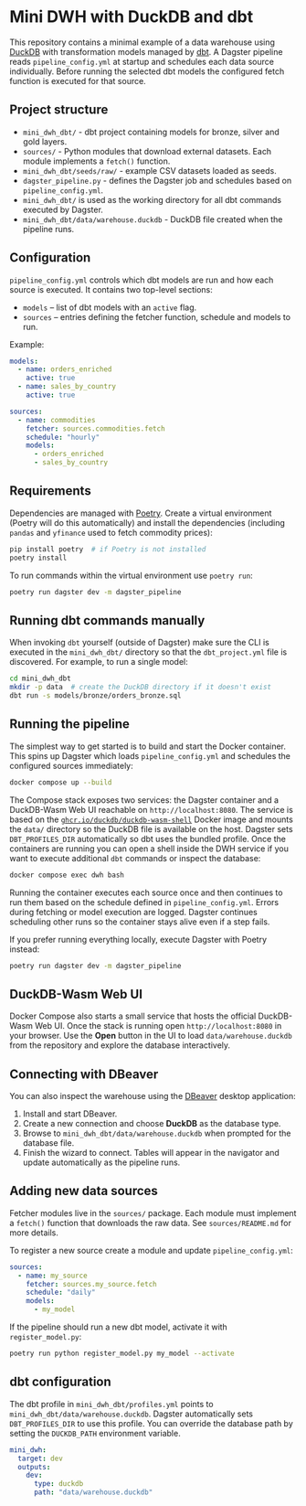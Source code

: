 # Mini DWH with DuckDB and dbt

This repository contains a minimal example of a data warehouse using
[DuckDB](https://duckdb.org/) with transformation models managed by
[dbt](https://www.getdbt.com/). A Dagster pipeline reads
`pipeline_config.yml` at startup and schedules each data source
individually. Before running the selected dbt models the configured fetch
function is executed for that source.

## Project structure

- `mini_dwh_dbt/` - dbt project containing models for bronze, silver and
  gold layers.
- `sources/` - Python modules that download external datasets. Each module
  implements a `fetch()` function.
- `mini_dwh_dbt/seeds/raw/` - example CSV datasets loaded as seeds.
- `dagster_pipeline.py` - defines the Dagster job and schedules based on
  `pipeline_config.yml`.
- `mini_dwh_dbt/` is used as the working directory for all dbt commands
  executed by Dagster.
- `mini_dwh_dbt/data/warehouse.duckdb` - DuckDB file created when the pipeline runs.

## Configuration

`pipeline_config.yml` controls which dbt models are run and how each source is executed. It contains two top-level sections:

- `models` – list of dbt models with an `active` flag.
- `sources` – entries defining the fetcher function, schedule and models to run.

Example:

```yaml
models:
  - name: orders_enriched
    active: true
  - name: sales_by_country
    active: true

sources:
  - name: commodities
    fetcher: sources.commodities.fetch
    schedule: "hourly"
    models:
      - orders_enriched
      - sales_by_country
```
## Requirements

Dependencies are managed with [Poetry](https://python-poetry.org/). Create a
virtual environment (Poetry will do this automatically) and install the
dependencies (including `pandas` and `yfinance` used to fetch commodity
prices):

```bash
pip install poetry  # if Poetry is not installed
poetry install
```

To run commands within the virtual environment use `poetry run`:


```bash
poetry run dagster dev -m dagster_pipeline
```

## Running dbt commands manually

When invoking `dbt` yourself (outside of Dagster)
make sure the CLI is executed in the `mini_dwh_dbt/` directory so that the
`dbt_project.yml` file is discovered. For example, to run a single model:

```bash
cd mini_dwh_dbt
mkdir -p data  # create the DuckDB directory if it doesn't exist
dbt run -s models/bronze/orders_bronze.sql
```

## Running the pipeline

The simplest way to get started is to build and start the Docker
container. This spins up Dagster which loads
`pipeline_config.yml` and schedules the configured sources immediately:

```bash
docker compose up --build
```

The Compose stack exposes two services: the Dagster container and a
DuckDB-Wasm Web UI reachable on `http://localhost:8080`. The service is
based on the
[`ghcr.io/duckdb/duckdb-wasm-shell`](https://github.com/duckdb/duckdb-wasm)
Docker image and mounts the `data/` directory so the DuckDB file is
available on the host. Dagster
sets `DBT_PROFILES_DIR` automatically so dbt uses the bundled profile. Once
the containers are running you can open a shell inside the DWH
service if you want to execute additional `dbt` commands or inspect the
database:

```bash
docker compose exec dwh bash
```

Running the container executes each source once and then continues to run
them based on the schedule defined in `pipeline_config.yml`.
Errors during fetching or model execution are logged. Dagster continues
scheduling other runs so the container stays alive even if a
step fails.

If you prefer running everything locally, execute Dagster with Poetry
instead:

```bash
poetry run dagster dev -m dagster_pipeline
```


## DuckDB-Wasm Web UI

Docker Compose also starts a small service that hosts the official
DuckDB-Wasm Web UI. Once the stack is running open
`http://localhost:8080` in your browser. Use the **Open** button in the UI
to load `data/warehouse.duckdb` from the repository and explore the
database interactively.

## Connecting with DBeaver

You can also inspect the warehouse using the
[DBeaver](https://dbeaver.io/) desktop application:

1. Install and start DBeaver.
2. Create a new connection and choose **DuckDB** as the database type.
3. Browse to `mini_dwh_dbt/data/warehouse.duckdb` when prompted for the
   database file.
4. Finish the wizard to connect. Tables will appear in the navigator and
   update automatically as the pipeline runs.

## Adding new data sources

Fetcher modules live in the `sources/` package. Each module must implement a
`fetch()` function that downloads the raw data. See `sources/README.md` for
more details.

To register a new source create a module and update `pipeline_config.yml`:

```yaml
sources:
  - name: my_source
    fetcher: sources.my_source.fetch
    schedule: "daily"
    models:
      - my_model
```

If the pipeline should run a new dbt model, activate it with `register_model.py`:

```bash
poetry run python register_model.py my_model --activate
```

## dbt configuration

The dbt profile in `mini_dwh_dbt/profiles.yml` points to
`mini_dwh_dbt/data/warehouse.duckdb`. Dagster automatically sets
`DBT_PROFILES_DIR` to use this profile. You can override the database path by
setting the `DUCKDB_PATH` environment variable.

```yaml
mini_dwh:
  target: dev
  outputs:
    dev:
      type: duckdb
      path: "data/warehouse.duckdb"
```
